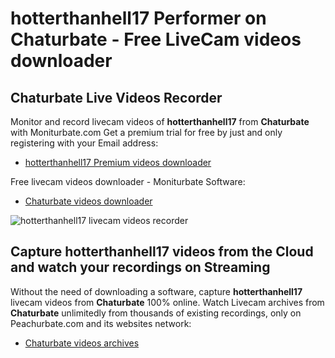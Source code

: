 # hotterthanhell17 Performer on Chaturbate - Free LiveCam videos downloader

## Chaturbate Live Videos Recorder

Monitor and record livecam videos of **hotterthanhell17** from **Chaturbate** with Moniturbate.com
Get a premium trial for free by just and only registering with your Email address:
* [hotterthanhell17 Premium videos downloader](https://moniturbate.com/request-demo-licence-key.html)

Free livecam videos downloader - Moniturbate Software:
* [Chaturbate videos downloader](https://moniturbate.com/moniturbate-download-software.html)

![hotterthanhell17 livecam videos recorder](https://peachurnet.com/templates/moniturbate-software.png)


## Capture hotterthanhell17 videos from the Cloud and watch your recordings on Streaming

Without the need of downloading a software, capture **hotterthanhell17** livecam videos from **Chaturbate** 100% online.
Watch Livecam archives from **Chaturbate** unlimitedly from thousands of existing recordings, only on Peachurbate.com and its websites network:
* [Chaturbate videos archives](https://peachurnet.com/)
